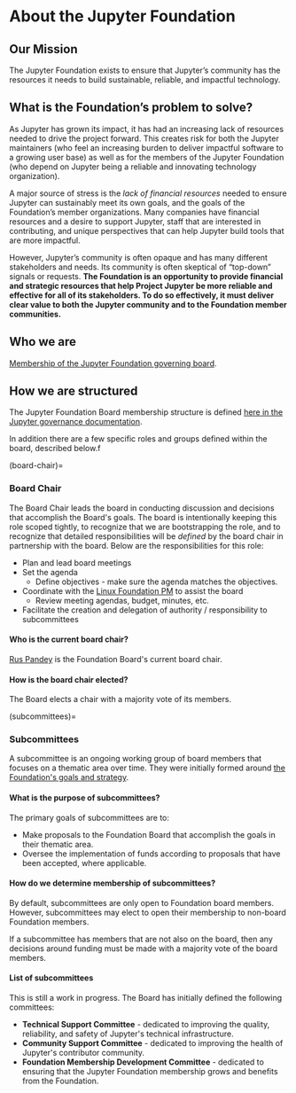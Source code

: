 # About the Jupyter Foundation

## Our Mission

The Jupyter Foundation exists to ensure that Jupyter’s community has the resources it needs to build sustainable, reliable, and impactful technology.

## What is the Foundation’s problem to solve?

As Jupyter has grown its impact, it has had an increasing lack of resources needed to drive the project forward. This creates risk for both the Jupyter maintainers (who feel an increasing burden to deliver impactful software to a growing user base) as well as for the members of the Jupyter Foundation (who depend on Jupyter being a reliable and innovating technology organization).

A major source of stress is the *lack of financial resources* needed to ensure Jupyter can sustainably meet its own goals, and the goals of the Foundation’s member organizations. Many companies have financial resources and a desire to support Jupyter, staff that are interested in contributing, and unique perspectives that can help Jupyter build tools that are more impactful. 

However, Jupyter’s community is often opaque and has many different stakeholders and needs. Its community is often skeptical of “top-down” signals or requests. **The Foundation is an opportunity to provide financial and strategic resources that help Project Jupyter be more reliable and effective for all of its stakeholders. To do so effectively, it must deliver clear value to both the Jupyter community and to the Foundation member communities.**

## Who we are

[Membership of the Jupyter Foundation governing board](https://jupyter.org/governance/people.html#jupyter-foundation-governing-board).

## How we are structured

The Jupyter Foundation Board membership structure is defined [here in the Jupyter governance documentation](https://jupyter.org/governance/jupyter_foundation.html#membership).

In addition there are a few specific roles and groups defined within the board, described below.f

(board-chair)=
### Board Chair

The Board Chair leads the board in conducting discussion and decisions that accomplish the Board's goals. The board is intentionally keeping this role scoped tightly, to recognize that we are bootstrapping the role, and to recognize that detailed responsibilities will be *defined* by the board chair in partnership with the board. Below are the responsibilities for this role:

- Plan and lead board meetings  
- Set the agenda   
  - Define objectives - make sure the agenda matches the objectives.  
- Coordinate with the [Linux Foundation PM](#program-manager) to assist the board  
  - Review meeting agendas, budget, minutes, etc.  
- Facilitate the creation and delegation of authority / responsibility to subcommittees

#### Who is the current board chair?

[Rus Pandey](https://www.linkedin.com/in/rusp/) is the Foundation Board's current board chair.

#### How is the board chair elected?

The Board elects a chair with a majority vote of its members.

(subcommittees)=
### Subcommittees

A subcommittee is an ongoing working group of board members that focuses on a thematic area over time. They were initially formed around [the Foundation's goals and strategy](./strategy.md).

#### What is the purpose of subcommittees?

The primary goals of subcommittees are to:

- Make proposals to the Foundation Board that accomplish the goals in their thematic area.
- Oversee the implementation of funds according to proposals that have been accepted, where applicable.

#### How do we determine membership of subcommittees?

By default, subcommittees are only open to Foundation board members. However, subcommittees may elect to open their membership to non-board Foundation members.

If a subcommittee has members that are not also on the board, then any decisions around funding must be made with a majority vote of the board members.

#### List of subcommittees

This is still a work in progress. The Board has initially defined the following committees:

- **Technical Support Committee** - dedicated to improving the quality, reliability, and safety of Jupyter's technical infrastructure.
- **Community Support Committee** - dedicated to improving the health of Jupyter's contributor community.
- **Foundation Membership Development Committee** - dedicated to ensuring that the Jupyter Foundation membership grows and benefits from the Foundation.

